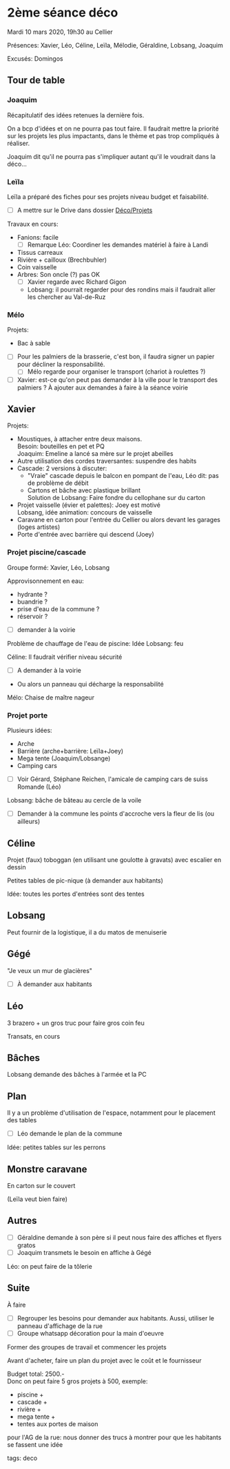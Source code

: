 # 2ème séance déco

Mardi 10 mars 2020, 19h30 au Cellier

Présences: Xavier, Léo, Céline, Leïla, Mélodie, Géraldine, Lobsang, Joaquim

Excusés: Domingos

## Tour de table

### Joaquim

Récapitulatif des idées retenues la dernière fois.

On a bcp d'idées et on ne pourra pas tout faire. Il faudrait mettre la priorité sur les projets les plus impactants, dans le thème et pas trop compliqués à réaliser.

Joaquim dit qu'il ne pourra pas s'impliquer autant qu'il le voudrait dans la déco...

### Leïla

Leïla a préparé des fiches pour ses projets niveau budget et faisabilité.

- [ ] A mettre sur le Drive dans dossier [Déco/Projets](https://drive.google.com/drive/u/0/folders/17XNSYuu04nTpULG_en4REpnsAz_Etp_v)

Travaux en cours:
* Fanions: facile  
  - [ ] Remarque Léo: Coordiner les demandes matériel à faire à Landi
* Tissus carreaux
* Rivière + cailloux (Brechbuhler)
* Coin vaisselle
* Arbres: Son oncle (?) pas OK
  - [ ] Xavier regarde avec Richard Gigon
  - Lobsang: il pourrait regarder pour des rondins mais il faudrait aller les chercher au Val-de-Ruz

### Mélo

Projets:
* Bac à sable

- [ ] Pour les palmiers de la brasserie, c'est bon, il faudra signer un papier pour décliner la responsabilité.
  - [ ] Mélo regarde pour organiser le transport (chariot à roulettes ?)

- [ ] Xavier: est-ce qu'on peut pas demander à la ville pour le transport des palmiers ? À ajouter aux demandes à faire à la séance voirie

## Xavier

Projets:
* Moustiques, à attacher entre deux maisons.  
Besoin: bouteilles en pet et PQ  
Joaquim: Emeline a lancé sa mère sur le projet abeilles
* Autre utilisation des cordes traversantes: suspendre des habits
* Cascade: 2 versions à discuter:
  * "Vraie" cascade depuis le balcon en pompant de l'eau, Léo dit: pas de problème de débit
  * Cartons et bâche avec plastique brillant  
  Solution de Lobsang: Faire fondre du cellophane sur du carton  
* Projet vaisselle (évier et palettes): Joey est motivé  
Lobsang, idée animation: concours de vaisselle
* Caravane en carton pour l'entrée du Cellier ou alors devant les garages (loges artistes)
* Porte d'entrée avec barrière qui descend (Joey)

### Projet piscine/cascade

Groupe formé: Xavier, Léo, Lobsang

Approvisonnement en eau:
* hydrante ?
* buandrie ?
* prise d'eau de la commune ?
* réservoir ?

- [ ] demander à la voirie

Problème de chauffage de l'eau de piscine: Idée Lobsang: feu

Céline: Il faudrait vérifier niveau sécurité
- [ ] A demander à la voirie
- Ou alors un panneau qui décharge la responsabilité

Mélo: Chaise de maître nageur

### Projet porte

Plusieurs idées:
* Arche
* Barrière (arche+barrière: Leïla+Joey)
* Mega tente (Joaquim/Lobsange)
* Camping cars
- [ ] Voir Gérard, Stéphane Reichen, l'amicale de camping cars de suiss Romande (Léo)

Lobsang: bâche de bâteau au cercle de la voile
- [ ] Demander à la commune les points d'accroche vers la fleur de lis (ou ailleurs)

## Céline

Projet (faux) toboggan (en utilisant une goulotte à gravats) avec escalier en dessin

Petites tables de pic-nique (à demander aux habitants)

Idée: toutes les portes d'entrées sont des tentes

## Lobsang

Peut fournir de la logistique, il a du matos de menuiserie

## Gégé

"Je veux un mur de glacières"

- [ ] À demander aux habitants

## Léo

3 brazero + un gros truc pour faire gros coin feu

Transats, en cours

## Bâches

Lobsang demande des bâches à l'armée et la PC

## Plan

Il y a un problème d'utilisation de l'espace, notamment pour le placement des tables

- [ ] Léo demande le plan de la commune

Idée: petites tables sur les perrons

## Monstre caravane

En carton sur le couvert

(Leïla veut bien faire)

## Autres

- [ ] Géraldine demande à son père si il peut nous faire des affiches et flyers gratos
- [ ] Joaquim transmets le besoin en affiche à Gégé

Léo: on peut faire de la tôlerie

## Suite

À faire
- [ ] Regrouper les besoins pour demander aux habitants. Aussi, utiliser le panneau d'affichage de la rue
- [ ] Groupe whatsapp décoration pour la main d'oeuvre

Former des groupes de travail et commencer les projets

Avant d'acheter, faire un plan du projet avec le coût et le fournisseur

Budget total: 2500.-  
Donc on peut faire 5 gros projets à 500, exemple:
* piscine +
* cascade +
* rivière +
* mega tente +
* tentes aux portes de maison

pour l'AG de la rue: nous donner des trucs à montrer pour que les habitants se fassent une idée




tags: deco